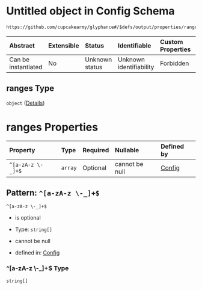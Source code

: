 # Untitled object in Config Schema

```txt
https://github.com/cupcakearmy/glyphance#/$defs/output/properties/ranges
```



| Abstract            | Extensible | Status         | Identifiable            | Custom Properties | Additional Properties | Access Restrictions | Defined In                                                                        |
| :------------------ | :--------- | :------------- | :---------------------- | :---------------- | :-------------------- | :------------------ | :-------------------------------------------------------------------------------- |
| Can be instantiated | No         | Unknown status | Unknown identifiability | Forbidden         | Forbidden             | none                | [glyphance.schema.json\*](../../out/glyphance.schema.json "open original schema") |

## ranges Type

`object` ([Details](glyphance-defs-output-properties-ranges.md))

# ranges Properties

| Property          | Type    | Required | Nullable       | Defined by                                                                                                                                                                                      |
| :---------------- | :------ | :------- | :------------- | :---------------------------------------------------------------------------------------------------------------------------------------------------------------------------------------------- |
| `^[a-zA-z \-_]+$` | `array` | Optional | cannot be null | [Config](glyphance-defs-output-properties-ranges-patternproperties-a-za-z--_.md "https://github.com/cupcakearmy/glyphance#/$defs/output/properties/ranges/patternProperties/^\[a-zA-z \\-_]+$") |

## Pattern: `^[a-zA-z \-_]+$`



`^[a-zA-z \-_]+$`

* is optional

* Type: `string[]`

* cannot be null

* defined in: [Config](glyphance-defs-output-properties-ranges-patternproperties-a-za-z--_.md "https://github.com/cupcakearmy/glyphance#/$defs/output/properties/ranges/patternProperties/^\[a-zA-z \\-_]+$")

### ^\[a-zA-z \\-\_]+$ Type

`string[]`
